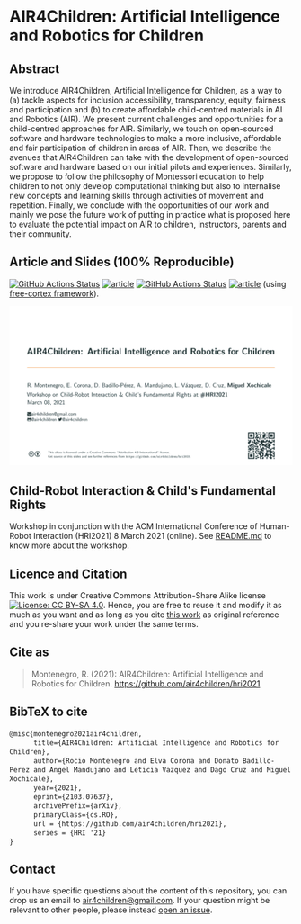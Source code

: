 # AIR4Children: Artificial Intelligence and Robotics for Children 

## Abstract
We introduce AIR4Children, Artificial Intelligence for Children, as a way to (a) tackle aspects for inclusion accessibility, transparency, equity, fairness and participation and (b) to create affordable child-centred materials in AI and Robotics (AIR). 
We present current challenges and opportunities for a child-centred approaches for AIR. 
Similarly, we touch on open-sourced software and hardware technologies to make a more inclusive, affordable and fair participation of children in areas of AIR. 
Then, we describe the avenues that AIR4Children can take with the development of open-sourced software and hardware based on our initial pilots and experiences.
Similarly, we propose to follow the philosophy of Montessori education to help children to not only develop computational thinking but also to internalise new concepts and learning skills through activities of movement and repetition.
Finally, we conclude with the opportunities of our work and mainly we pose the future work of putting in practice what is proposed here to evaluate the potential impact on AIR to children, instructors, parents and their community. 

## Article and Slides (100% Reproducible)
[![GitHub Actions Status](https://github.com/air4children/hri2021/workflows/Compiling-TeX-Article/badge.svg)](https://github.com/air4children/hri2021/actions) [![article](https://img.shields.io/badge/read-article-blue.svg)](https://github.com/air4children/hri2021/blob/pdfs/article.pdf)  [![GitHub Actions Status](https://github.com/air4children/hri2021/workflows/Compiling-TeX-Slides/badge.svg)](https://github.com/air4children/hri2021/actions) [![article](https://img.shields.io/badge/see-slides-blue.svg)](https://github.com/air4children/hri2021/blob/pdfs/slides.pdf) (using [free-cortex framework](https://github.com/free-cortex/framework)).     

![fig](slides/gif-slides/slides.gif)

## Child-Robot Interaction & Child's Fundamental Rights
Workshop in conjunction with the ACM International Conference of Human-Robot Interaction (HRI2021)
8 March 2021 (online). See [README.md](workshop/README.md) to know more about the workshop.

## Licence and Citation 
This work is under Creative Commons Attribution-Share Alike license [![License: CC BY-SA 4.0](https://licensebuttons.net/l/by-sa/4.0/80x15.png)](https://creativecommons.org/licenses/by-sa/4.0/). 
Hence, you are free to reuse it and modify it as much as you want and as long as you cite [this work](https://github.com/air4children/hri2021) as original reference and you re-share your work under the same terms.

## Cite as 
> Montenegro, R. (2021): AIR4Children: Artificial Intelligence and Robotics for Children. https://github.com/air4children/hri2021

## BibTeX to cite
```
@misc{montenegro2021air4children,
      title={AIR4Children: Artificial Intelligence and Robotics for Children}, 
      author={Rocio Montenegro and Elva Corona and Donato Badillo-Perez and Angel Mandujano and Leticia Vazquez and Dago Cruz and Miguel Xochicale},
      year={2021},
      eprint={2103.07637},
      archivePrefix={arXiv},
      primaryClass={cs.RO},
      url = {https://github.com/air4children/hri2021},
      series = {HRI '21}
}

```

## Contact 
If you have specific questions about the content of this repository, you can drop us an email to [air4children@gmail.com](mailto:air4children@gmail.com?subject="[questions]"). 
If your question might be relevant to other people, please instead [open an issue](https://github.com/air4children/hri2021/issues).

